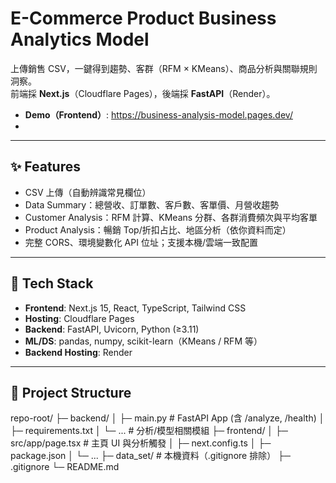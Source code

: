 # E-Commerce Product Business Analytics Model

上傳銷售 CSV，一鍵得到趨勢、客群（RFM × KMeans）、商品分析與關聯規則洞察。  
前端採 **Next.js**（Cloudflare Pages），後端採 **FastAPI**（Render）。

- **Demo（Frontend）**: <https://business-analysis-model.pages.dev/>
- 
---

## ✨ Features

- CSV 上傳（自動辨識常見欄位）
- Data Summary：總營收、訂單數、客戶數、客單價、月營收趨勢
- Customer Analysis：RFM 計算、KMeans 分群、各群消費頻次與平均客單
- Product Analysis：暢銷 Top/折扣占比、地區分析（依你資料而定）
- 完整 CORS、環境變數化 API 位址；支援本機/雲端一致配置

---

## 🧱 Tech Stack

- **Frontend**: Next.js 15, React, TypeScript, Tailwind CSS
- **Hosting**: Cloudflare Pages
- **Backend**: FastAPI, Uvicorn, Python (≥3.11)
- **ML/DS**: pandas, numpy, scikit-learn（KMeans / RFM 等）
- **Backend Hosting**: Render

---

## 📂 Project Structure
repo-root/
├─ backend/
│ ├─ main.py # FastAPI App (含 /analyze, /health)
│ ├─ requirements.txt
│ └─ ... # 分析/模型相關模組
├─ frontend/
│ ├─ src/app/page.tsx # 主頁 UI 與分析觸發
│ ├─ next.config.ts
│ ├─ package.json
│ └─ ...
├─ data_set/ # 本機資料（.gitignore 排除）
├─ .gitignore
└─ README.md

